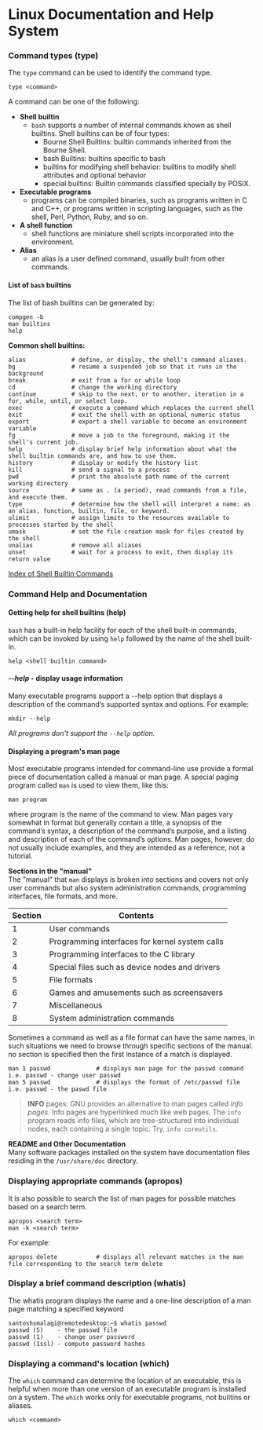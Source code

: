 # Linux Documentation and Help System

### Command types (type)

The ```type``` command can be used to identify the command type.
```console
type <command>
```

A command can be one of the following:
* **Shell builtin**
    * ```bash``` supports a number of internal commands known as shell builtins. Shell builtins can be of four types:
         * Bourne Shell Builtins: builtin commands inherited from the Bourne Shell.
         * bash Builtins: builtins specific to bash
         * builtins for modifying shell behavior: builtins to modify shell attributes and optional behavior
         * special builtins: Builtin commands classified specially by POSIX.
* **Executable programs**
    * programs can be compiled binaries, such as programs written in C and C++, or programs written in scripting languages, such as the shell, Perl, Python, Ruby, and so on.
* **A shell function**
    * shell functions are miniature shell scripts incorporated into the environment.
* **Alias**
    * an alias is a user defined command, usually built from other commands.

#### List of  ```bash``` builtins
The list of bash builtins can be generated by:
```console
compgen -b
man builtins
help
```
**Common shell builtins:**
```console
alias             # define, or display, the shell's command aliases.
bg                # resume a suspended job so that it runs in the background
break             # exit from a for or while loop
cd                # change the working directory
continue          # skip to the next, or to another, iteration in a for, while, until, or select loop.
exec              # execute a command which replaces the current shell
exit              # exit the shell with an optional numeric status
export            # export a shell variable to become an environment variable 
fg                # move a job to the foreground, making it the shell's current job.
help              # display brief help information about what the shell builtin commands are, and how to use them.
history           # display or modify the history list
kill              # send a signal to a process
pwd               # print the absolute path name of the current working directory
source            # same as . (a period), read commands from a file, and execute them.
type              # determine how the shell will interpret a name: as an alias, function, builtin, file, or keyword.
ulimit            # assign limits to the resources available to processes started by the shell
umask             # set the file creation mask for files created by the shell
unalias           # remove all aliases
unset             # wait for a process to exit, then display its return value
```
[Index of Shell Builtin Commands](https://www.gnu.org/software/bash/manual/html_node/Builtin-Index.html#Builtin-Index)


### Command Help and Documentation

#### Getting help for shell builtins (help)
```bash``` has a built-in help facility for each of the shell built-in commands, which can be invoked by using ```help``` followed by the name of the shell built-in.

```console
help <shell builtin command>
```

#### *--help* - display usage information
Many executable programs support a --help option that displays a description of the command’s supported syntax and options. For example:
```console
mkdir --help
```
*All programs don't support the ```--help``` option.*

#### Displaying a program's man page
Most executable programs intended for command-line use provide a formal piece of documentation called a manual or man page. A special paging program
called ```man``` is used to view them, like this:

```console
man program
```
where program is the name of the command to view. Man pages vary somewhat in format but generally contain a title, a synopsis of the command’s syntax, a description of the command’s purpose, and a listing and description of each of the command’s options. Man pages, however, do not usually include examples, and they are intended as a reference,
not a tutorial.

**Sections in the "manual"**  
The "manual" that ```man``` displays is broken into sections and covers not only user commands but also system administration commands, programming interfaces, file formats, and more.

| Section | Contents                                       |
|---------|------------------------------------------------|
| 1       | User commands                                  |
| 2       | Programming interfaces for kernel system calls |
| 3       | Programming interfaces to the C library        |
| 4       | Special files such as device nodes and drivers |
| 5       | File formats                                   |
| 6       | Games and amusements such as screensavers      |
| 7       | Miscellaneous                                  |
| 8       | System administration commands                 |

Sometimes a command as well as a file format can have the same names, in such situations we need to browse through specific sections of the manual.  no section is specified then the first instance of a match is displayed.

```console
man 1 passwd             # displays man page for the passwd command i.e. passwd - change user passwd
man 5 passwd             # displays the format of /etc/passwd file i.e. passwd - the paswd file
```

> **INFO** pages: GNU provides an alternative to man pages called *info pages*. Info pages are hyperlinked much like web pages. The ```info``` program reads info files, which are tree-structured into individual nodes, each containing a single topic. Try, ```info coreutils```.

**README and Other Documentation**  
Many software packages installed on the system have documentation files residing in the ```/usr/share/doc``` directory.

### Displaying appropriate commands (apropos)
It is also possible to search the list of man pages for possible matches based on a search term.

```console
apropos <search term>
man -k <search term>
```

For example:
```console
apropos delete           # displays all relevant matches in the man file corresponding to the search term delete
```

### Display a brief command description (whatis)
The whatis program displays the name and a one-line description of a man page matching a specified keyword
```console
santoshsmalagi@remotedesktop:~$ whatis passwd
passwd (5)    - the passwd file
passwd (1)    - change user password
passwd (1ssl) - compute password hashes
```
### Displaying a command's location (which)
The ```which``` command can determine the location of an executable, this is helpful when more than one version of an executable program is installed on a system. The ```which``` works only for executable programs, not builtins or aliases.

```console
which <command>
```
